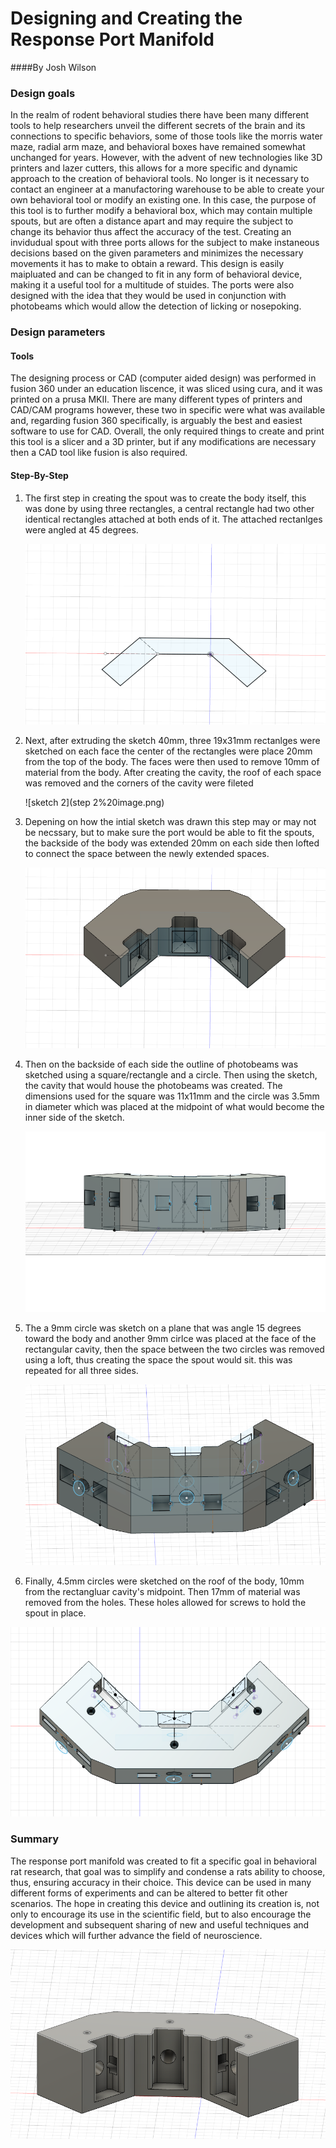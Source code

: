 # Designing and Creating the Response Port Manifold



####By Josh Wilson

###  Design goals 

In the realm of rodent behavioral studies there have been many different tools to help researchers unveil the different secrets of the brain and its connections to specific behaviors, some of those tools like the morris water maze, radial arm maze, and behavioral boxes have remained somewhat unchanged for years. However, with the advent of new technologies like 3D printers and lazer cutters, this allows for a more specific and dynamic approach to the creation of behavioral tools. No longer is it necessary to contact an engineer at a manufactoring warehouse to be able to create your own behavioral tool or modify an existing one. In this case, the purpose of this tool is to further modify a behavioral box, which may contain multiple spouts, but are often a distance apart and may require the subject to change its behavior thus affect the accuracy of the test. Creating an invidudual spout with three ports allows for the subject to make instaneous decisions based on the given parameters and minimizes the necessary movements it has to make to obtain a reward. This design is easily maipluated and can be changed to fit in any form of behavioral device, making it a useful tool for a multitude of stuides. The ports were also designed with the idea that they would be used in conjunction with photobeams which would allow the detection of licking or nosepoking. 

### Design parameters 

####	Tools

The designing process or CAD (computer aided design) was performed in fusion 360 under an education liscence, it was sliced using cura, and it was printed on a prusa MKII. There are many different types of printers and CAD/CAM programs however, these two in specific were what was available and, regarding fusion 360 specifically, is arguably the best and easiest software to use for CAD. Overall, the only required things to create and print this tool is a slicer and a 3D printer, but if any modifications are necessary then a CAD tool like fusion is also required. 

#### 	Step-By-Step 

1. The first step in creating the spout was to create the body itself, this was done by using three rectangles, a central rectangle had two other identical rectangles attached at both ends of it. The attached rectanlges were angled at 45 degrees. 

   ![sketch1](port%20sketch%20image.png)

2. Next, after extruding the sketch 40mm, three 19x31mm rectanlges were sketched on each face the center of the rectangles were place 20mm from the top of the body. The faces were then used to remove 10mm of material from the body. After creating the cavity, the roof of each space was removed and the corners of the cavity were fileted 

   ![sketch 2](step 2%20image.png)

3. Depening on how the intial sketch was drawn this step may or may not be necssary, but to make sure the port would be able to fit the spouts, the backside of the body was extended 20mm on each side then lofted to connect the space between the newly extended spaces. 

   ![sketch 3](step%203%20image.png) 

4. Then on the backside of each side the outline of photobeams was sketched using a square/rectangle and a circle. Then using the sketch, the cavity that would house the photobeams was created. The dimensions used for the square was 11x11mm and the circle was 3.5mm in diameter which was placed at the midpoint of what would become the inner side of the sketch. 

   ![sketch 4](step%204%20image.png)

5. The a 9mm circle was sketch on a plane that was angle 15 degrees toward the body and another 9mm cirlce was placed at the face of the rectangular cavity, then the space between the two circles was removed using a loft, thus creating the space the spout would sit. this was repeated for all three sides. 

   ![sktech 5](step%205%20image.png)

6. Finally, 4.5mm circles were sketched on the roof of the body, 10mm from the rectangluar cavity's midpoint. Then 17mm of material was removed from the holes. These holes allowed for screws to hold the spout in place. 

![sketch 6](step%206%20image.png)



### Summary 

The response port manifold was created to fit a specific goal in behavioral rat research, that goal was to simplify and condense a rats ability to choose, thus, ensuring accuracy in their choice. This device can be used in many different forms of experiments and can be altered to better fit other scenarios. The hope in creating this device and outlining its creation is, not only to encourage its use in the scientific field, but to also encourage the development and subsequent sharing of new and useful techniques and devices which will further advance the field of neuroscience. 



![final sketch](final%20image.png)
